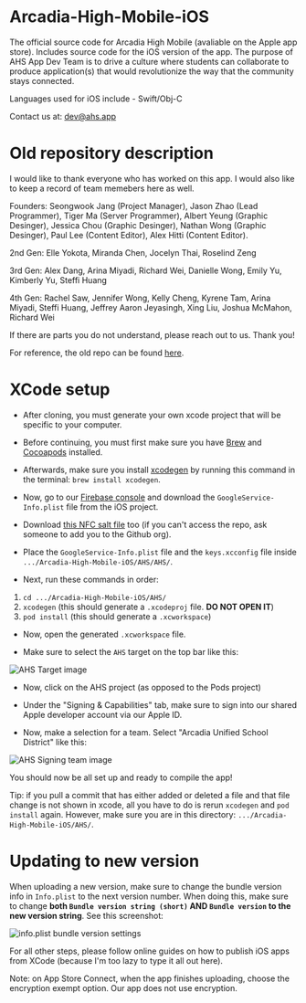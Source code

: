 # Arcadia-High-Mobile-iOS

The official source code for Arcadia High Mobile (avaliable on the Apple app store). Includes source code for the iOS version of the app. 
The purpose of AHS App Dev Team is to drive a culture where students can collaborate to produce application(s) that would revolutionize the way that the community stays connected.

Languages used for iOS include - Swift/Obj-C

Contact us at: dev@ahs.app

# Old repository description

I would like to thank everyone who has worked on this app. I would also like to keep a record of team memebers here as well.

Founders: Seongwook Jang (Project Manager), Jason Zhao (Lead Programmer), Tiger Ma (Server Programmer), Albert Yeung (Graphic Desinger), Jessica Chou (Graphic Desinger), Nathan Wong (Graphic Desinger), Paul Lee (Content Editor), Alex Hitti (Content Editor).

2nd Gen: Elle Yokota, Miranda Chen, Jocelyn Thai, Roselind Zeng

3rd Gen: Alex Dang, Arina Miyadi, Richard Wei, Danielle Wong, Emily Yu, Kimberly Yu, Steffi Huang

4th Gen: Rachel Saw, Jennifer Wong, Kelly Cheng, Kyrene Tam, Arina Miyadi, Steffi Huang, Jeffrey Aaron Jeyasingh, Xing Liu, Joshua McMahon, Richard Wei

If there are parts you do not understand, please reach out to us. Thank you!

For reference, the old repo can be found [here](https://github.com/AHSAppDevTeam/Arcadia-High-Mobile).

# XCode setup 

 - After cloning, you must generate your own xcode project that will be specific to your computer.

 - Before continuing, you must first make sure you have [Brew](https://brew.sh/) and [Cocoapods](https://cocoapods.org/) installed.

 - Afterwards, make sure you install [xcodegen](https://github.com/yonaskolb/XcodeGen/) by running this command in the terminal: `brew install xcodegen`.

 - Now, go to our [Firebase console](https://console.firebase.google.com/) and download the `GoogleService-Info.plist` file from the iOS project.

 - Download [this NFC salt file](https://github.com/AHSAppDevTeam/NFC-Reader/blob/master/salts/keys.xcconfig) too (if you can't access the repo, ask someone to add you to the Github org).

 - Place the `GoogleService-Info.plist` file and the `keys.xcconfig` file inside `.../Arcadia-High-Mobile-iOS/AHS/AHS/`.
 
 - Next, run these commands in order:
1. `cd .../Arcadia-High-Mobile-iOS/AHS/`
2. `xcodegen` (this should generate a `.xcodeproj` file. **DO NOT OPEN IT**)
3. `pod install` (this should generate a `.xcworkspace`)

 - Now, open the generated `.xcworkspace` file.

 - Make sure to select the `AHS` target on the top bar like this:

![AHS Target image](https://imgur.com/qMvgXym.png)

 - Now, click on the AHS project (as opposed to the Pods project)
 
 - Under the "Signing & Capabilities" tab, make sure to sign into our shared Apple developer account via our Apple ID.

 - Now, make a selection for a team. Select "Arcadia Unified School District" like this:
 
 ![AHS Signing team image](https://imgur.com/wcpA9U9.png)
 
 You should now be all set up and ready to compile the app!
 
 Tip: if you pull a commit that has either added or deleted a file and that file change is not shown in xcode, all you have to do is rerun `xcodegen` and `pod install` again. However, make sure you are in this directory: `.../Arcadia-High-Mobile-iOS/AHS/`.
 
 # Updating to new version
 
 When uploading a new version, make sure to change the bundle version info in `Info.plist` to the next version number. When doing this, make sure to change **both `Bundle version string (short)` AND `Bundle version` to the new version string**. See this screenshot:
 
 ![info.plist bundle version settings](https://imgur.com/CB8wTb7.png)
 
 For all other steps, please follow online guides on how to publish iOS apps from XCode (because I'm too lazy to type it all out here).
 
 Note: on App Store Connect, when the app finishes uploading, choose the encryption exempt option. Our app does not use encryption.

